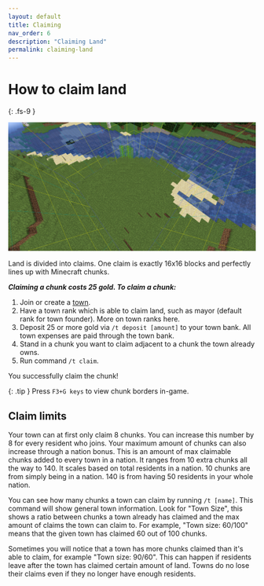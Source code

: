 ```yaml
---
layout: default
title: Claiming
nav_order: 6
description: "Claiming Land"
permalink: claiming-land
---
```


# How to claim land
{: .fs-9 }

<img src="/assets/images/chunk.png" alt="claim-chunk"/>

Land is divided into claims. One claim is exactly 16x16 blocks and perfectly lines up with Minecraft chunks.

***Claiming a chunk costs 25 gold. To claim a chunk:***

1. Join or create a [town].
2. Have a town rank which is able to claim land, such as mayor (default rank for town founder). More on town ranks here.
3. Deposit 25 or more gold via `/t deposit [amount]` to your town bank. All town expenses are paid through the town bank.
4. Stand in a chunk you want to claim adjacent to a chunk the town already owns.
5. Run command `/t claim`.

You successfully claim the chunk!

{: .tip }
Press `F3+G keys` to view chunk borders in-game.

## Claim limits

Your town can at first only claim 8 chunks. You can increase this number by 8 for every resident who joins. Your maximum amount of chunks can also increase through a nation bonus. This is an amount of max claimable chunks added to every town in a nation. It ranges from 10 extra chunks all the way to 140. It scales based on total residents in a nation. 10 chunks are from simply being in a nation. 140 is from having 50 residents in your whole nation.

You can see how many chunks a town can claim by running `/t [name]`. This command will show general town information. Look for "Town Size", this shows a ratio between chunks a town already has claimed and the max amount of claims the town can claim to. For example, "Town size: 60/100" means that the given town has claimed 60 out of 100 chunks.

Sometimes you will notice that a town has more chunks claimed than it's able to claim, for example "Town size: 90/60". This can happen if residents leave after the town has claimed certain amount of land. Towns do no lose their claims even if they no longer have enough residents.

[town]: /town-guide